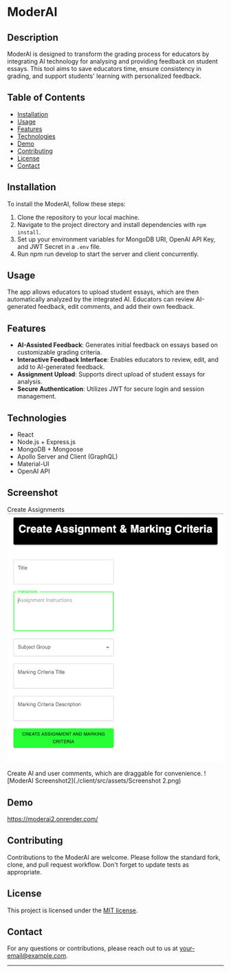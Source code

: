 # ModerAI

## Description

ModerAI is designed to transform the grading process for educators by integrating AI technology for analysing and providing feedback on student essays. This tool aims to save educators time, ensure consistency in grading, and support students' learning with personalized feedback.

## Table of Contents

- [Installation](#installation)
- [Usage](#usage)
- [Features](#features)
- [Technologies](#technologies)
- [Demo](#demo)
- [Contributing](#contributing)
- [License](#license)
- [Contact](#contact)

## Installation

To install the ModerAI, follow these steps:

1. Clone the repository to your local machine.
2. Navigate to the project directory and install dependencies with `npm install`.
3. Set up your environment variables for MongoDB URI, OpenAI API Key, and JWT Secret in a `.env` file.
4. Run npm run develop to start the server and client concurrently.

## Usage

The app allows educators to upload student essays, which are then automatically analyzed by the integrated AI. Educators can review AI-generated feedback, edit comments, and add their own feedback.

## Features

- **AI-Assisted Feedback**: Generates initial feedback on essays based on customizable grading criteria.
- **Interactive Feedback Interface**: Enables educators to review, edit, and add to AI-generated feedback.
- **Assignment Upload**: Supports direct upload of student essays for analysis.
- **Secure Authentication**: Utilizes JWT for secure login and session management.

## Technologies

- React
- Node.js + Express.js
- MongoDB + Mongoose
- Apollo Server and Client (GraphQL)
- Material-UI
- OpenAI API

## Screenshot
Create Assignments
![ModerAI Screenshot](./client/src/assets/Screenshot.png)

Create AI and user comments, which are draggable for convenience.
![ModerAI Screenshot2](./client/src/assets/Screenshot 2.png)

## Demo

https://moderai2.onrender.com/

## Contributing

Contributions to the ModerAI are welcome. Please follow the standard fork, clone, and pull request workflow. Don't forget to update tests as appropriate.

## License

This project is licensed under the [MIT license](LICENSE.txt).

## Contact

For any questions or contributions, please reach out to us at [your-email@example.com](mailto:your-email@example.com).

---
